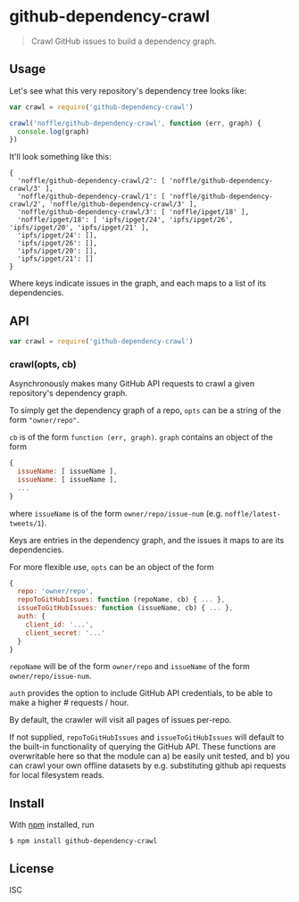 # github-dependency-crawl

> Crawl GitHub issues to build a dependency graph.


## Usage

Let's see what this very repository's dependency tree looks like:

```js
var crawl = require('github-dependency-crawl')

crawl('noffle/github-dependency-crawl', function (err, graph) {
  console.log(graph)
})
```

It'll look something like this:

```
{
  'noffle/github-dependency-crawl/2': [ 'noffle/github-dependency-crawl/3' ],
  'noffle/github-dependency-crawl/1': [ 'noffle/github-dependency-crawl/2', 'noffle/github-dependency-crawl/3' ],
  'noffle/github-dependency-crawl/3': [ 'noffle/ipget/18' ],
  'noffle/ipget/18': [ 'ipfs/ipget/24', 'ipfs/ipget/26', 'ipfs/ipget/20', 'ipfs/ipget/21' ],
  'ipfs/ipget/24': [],
  'ipfs/ipget/26': [],
  'ipfs/ipget/20': [],
  'ipfs/ipget/21': []
}
```

Where keys indicate issues in the graph, and each maps to a list of its
dependencies.

## API

```js
var crawl = require('github-dependency-crawl')
```

### crawl(opts, cb)

Asynchronously makes many GitHub API requests to crawl a given repository's
dependency graph.

To simply get the dependency graph of a repo, `opts` can be a string of the form
`"owner/repo"`.

`cb` is of the form `function (err, graph)`. `graph` contains an object of the
form

```js
{
  issueName: [ issueName ],
  issueName: [ issueName ],
  ...
}
```

where `issueName` is of the form `owner/repo/issue-num` (e.g.
`noffle/latest-tweets/1`).

Keys are entries in the dependency graph, and the issues it maps to are its
dependencies.

For more flexible use, `opts` can be an object of the form

```js
{
  repo: 'owner/repo',
  repoToGitHubIssues: function (repoName, cb) { ... },
  issueToGitHubIssues: function (issueName, cb) { ... },
  auth: {
    client_id: '...',
    client_secret: '...'
  }
}
```

`repoName` will be of the form `owner/repo` and `issueName` of the form
`owner/repo/issue-num`.

`auth` provides the option to include GitHub API credentials, to be able to make
a higher # requests / hour.

By default, the crawler will visit all pages of issues per-repo.

If not supplied, `repoToGitHubIssues` and `issueToGitHubIssues` will default to
the built-in functionality of querying the GitHub API. These functions are
overwritable here so that the module can a) be easily unit tested, and b) you
can crawl your own offline datasets by e.g. substituting github api requests for
local filesystem reads.


## Install

With [npm](https://npmjs.org/) installed, run

```
$ npm install github-dependency-crawl
```

## License

ISC

